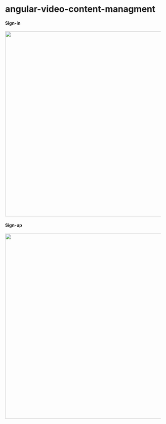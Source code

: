 # angular-video-content-managment

#### Sign-in
<img src="https://user-images.githubusercontent.com/53793285/183910603-76314fe4-3c50-4a64-b28b-fd27c559ce7c.jpg" width="600">

#### Sign-up
<img src="https://user-images.githubusercontent.com/53793285/183910824-dbe52231-63cb-48e9-9fea-91d0a4b83d34.jpg" width="600">


